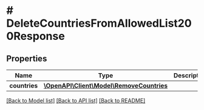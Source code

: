 # # DeleteCountriesFromAllowedList200Response

## Properties

Name | Type | Description | Notes
------------ | ------------- | ------------- | -------------
**countries** | [**\OpenAPI\Client\Model\RemoveCountries**](RemoveCountries.md) |  |

[[Back to Model list]](../../README.md#models) [[Back to API list]](../../README.md#endpoints) [[Back to README]](../../README.md)
